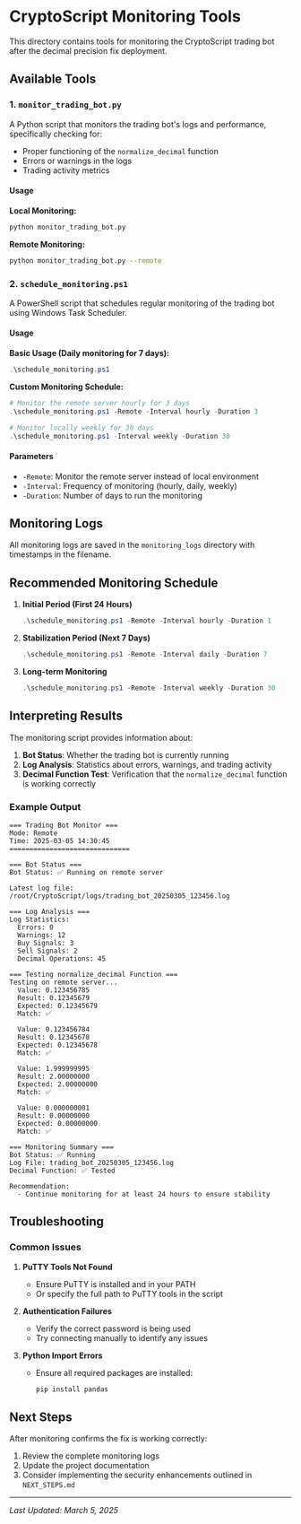 # CryptoScript Monitoring Tools

This directory contains tools for monitoring the CryptoScript trading bot after the decimal precision fix deployment.

## Available Tools

### 1. `monitor_trading_bot.py`

A Python script that monitors the trading bot's logs and performance, specifically checking for:
- Proper functioning of the `normalize_decimal` function
- Errors or warnings in the logs
- Trading activity metrics

#### Usage

**Local Monitoring:**
```bash
python monitor_trading_bot.py
```

**Remote Monitoring:**
```bash
python monitor_trading_bot.py --remote
```

### 2. `schedule_monitoring.ps1`

A PowerShell script that schedules regular monitoring of the trading bot using Windows Task Scheduler.

#### Usage

**Basic Usage (Daily monitoring for 7 days):**
```powershell
.\schedule_monitoring.ps1
```

**Custom Monitoring Schedule:**
```powershell
# Monitor the remote server hourly for 3 days
.\schedule_monitoring.ps1 -Remote -Interval hourly -Duration 3

# Monitor locally weekly for 30 days
.\schedule_monitoring.ps1 -Interval weekly -Duration 30
```

#### Parameters

- `-Remote`: Monitor the remote server instead of local environment
- `-Interval`: Frequency of monitoring (hourly, daily, weekly)
- `-Duration`: Number of days to run the monitoring

## Monitoring Logs

All monitoring logs are saved in the `monitoring_logs` directory with timestamps in the filename.

## Recommended Monitoring Schedule

1. **Initial Period (First 24 Hours)**
   ```powershell
   .\schedule_monitoring.ps1 -Remote -Interval hourly -Duration 1
   ```

2. **Stabilization Period (Next 7 Days)**
   ```powershell
   .\schedule_monitoring.ps1 -Remote -Interval daily -Duration 7
   ```

3. **Long-term Monitoring**
   ```powershell
   .\schedule_monitoring.ps1 -Remote -Interval weekly -Duration 30
   ```

## Interpreting Results

The monitoring script provides information about:

1. **Bot Status**: Whether the trading bot is currently running
2. **Log Analysis**: Statistics about errors, warnings, and trading activity
3. **Decimal Function Test**: Verification that the `normalize_decimal` function is working correctly

### Example Output

```
=== Trading Bot Monitor ===
Mode: Remote
Time: 2025-03-05 14:30:45
==============================

=== Bot Status ===
Bot Status: ✅ Running on remote server

Latest log file: /root/CryptoScript/logs/trading_bot_20250305_123456.log

=== Log Analysis ===
Log Statistics:
  Errors: 0
  Warnings: 12
  Buy Signals: 3
  Sell Signals: 2
  Decimal Operations: 45

=== Testing normalize_decimal Function ===
Testing on remote server...
  Value: 0.123456785
  Result: 0.12345679
  Expected: 0.12345679
  Match: ✅

  Value: 0.123456784
  Result: 0.12345678
  Expected: 0.12345678
  Match: ✅

  Value: 1.999999995
  Result: 2.00000000
  Expected: 2.00000000
  Match: ✅

  Value: 0.000000001
  Result: 0.00000000
  Expected: 0.00000000
  Match: ✅

=== Monitoring Summary ===
Bot Status: ✅ Running
Log File: trading_bot_20250305_123456.log
Decimal Function: ✅ Tested

Recommendation:
  - Continue monitoring for at least 24 hours to ensure stability
```

## Troubleshooting

### Common Issues

1. **PuTTY Tools Not Found**
   - Ensure PuTTY is installed and in your PATH
   - Or specify the full path to PuTTY tools in the script

2. **Authentication Failures**
   - Verify the correct password is being used
   - Try connecting manually to identify any issues

3. **Python Import Errors**
   - Ensure all required packages are installed:
     ```bash
     pip install pandas
     ```

## Next Steps

After monitoring confirms the fix is working correctly:

1. Review the complete monitoring logs
2. Update the project documentation
3. Consider implementing the security enhancements outlined in `NEXT_STEPS.md`

---

*Last Updated: March 5, 2025* 